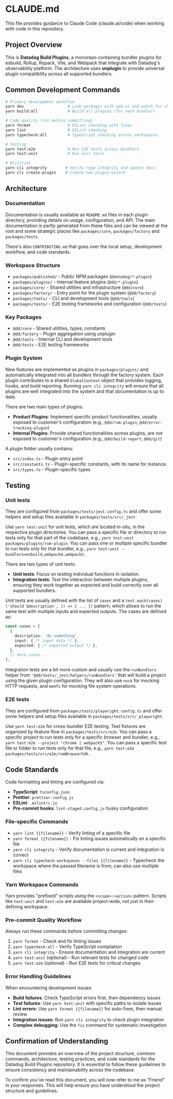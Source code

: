 # CLAUDE.md

This file provides guidance to Claude Code (claude.ai/code) when working with code in this repository.

## Project Overview

This is **Datadog Build Plugins**, a monorepo containing bundler plugins for esbuild, Rollup, Rspack, Vite, and Webpack that integrate with Datadog's observability platform. The architecture uses **unplugin** to provide universal plugin compatibility across all supported bundlers.

## Common Development Commands

```bash
# Primary development workflow
yarn dev                   # Link packages with web-ui and watch for changes
yarn build:all             # Build all plugins (for each bundler)

# Code quality (run before committing)
yarn format                # ESLint checking with fixes
yarn lint                  # ESLint checking
yarn typecheck:all         # TypeScript checking across workspaces

# Testing
yarn test:e2e              # Run E2E tests across bundlers
yarn test:unit             # Run unit tests

# Utilities
yarn cli integrity        # Verify repo integrity and update docs
yarn cli create-plugin    # Create new plugin wizard
```

## Architecture

### Documentation
Documentation is usually available as `README.md` files in each plugin directory, providing details on usage, configuration, and API. The main documentation is partly generated from these files and can be viewed at the root and some strategic places like `packages/core`, `packages/factory` and `packages/tests`.

There's also `CONTRIBUTING.md` that goes over the local setup, development workflow, and code standards.

### Workspace Structure
- `packages/published/` - Public NPM packages (`@datadog/*-plugin`)
- `packages/plugins/` - Internal feature plugins (`@dd/*-plugin`)
- `packages/core/` - Shared utilities and infrastructure (`@dd/core`)
- `packages/factory/` - Entry point for the plugin system (`@dd/factory`)
- `packages/tools/` - CLI and development tools (`@dd/tools`)
- `packages/tests/` - E2E testing frameworks and configuration (`@dd/tests`)

### Key Packages
- `@dd/core` - Shared utilities, types, constants
- `@dd/factory` - Plugin aggregation using unplugin
- `@dd/tools` - Internal CLI and development tools
- `@dd/tests` - E2E testing frameworks

### Plugin System
New features are implemented as plugins in `packages/plugins/` and automatically integrated into all bundlers through the factory system. Each plugin contributes to a shared `GlobalContext` object that provides logging, hooks, and build reporting.
Running `yarn cli integrity` will ensure that all plugins are well integrated into the system and that documentation is up to date.

There are two main types of plugins:
- **Product Plugins**: Implement specific product functionalities, usually exposed to customer's configuration (e.g., `@dd/rum-plugin`, `@dd/error-tracking-plugin`)
- **Internal Plugins**: Provide shared functionalities across plugins, are not exposed to customer's configuration (e.g., `@dd/build-report`, `@dd/git`)

A plugin folder usually contains:
- `src/index.ts` - Plugin entry point
- `src/constants.ts` - Plugin-specific constants, with its name for instance.
- `src/types.ts` - Plugin-specific types

## Testing

### Unit tests
They are configured from `packages/tests/jest.config.ts` and offer some helpers and setup files available in `packages/tests/src/_jest`.

Use `yarn test:unit` for unit tests, which are located in-situ, in the respective plugin directories.
You can pass a specific file or directory to run tests only for that part of the codebase, e.g., `yarn test:unit packages/plugins/rum-plugin`.
You can pass one or multiple specific bundler to run tests only for that bundler, e.g., `yarn test:unit --bundlers=esbuild,webpack4,webpack5`.

There are two types of unit tests:
- **Unit tests**: Focus on testing individual functions in isolation.
- **Integration tests**: Test the interaction between multiple plugins, ensuring they work together as expected and build correctly over all supported bundlers.

Unit tests are usually defined with the list of `cases` and a `test.each(cases)('should $description', () => { ... })` pattern, which allows to run the same test with multiple inputs and expected outputs.
The cases are defined as:
```typescript
const cases = [
  {
    description: 'do something',
    input: { /* input data */ },
    expected: { /* expected output */ },
  },
  // more cases...
];
```

Integration tests are a bit more custom and usually use the `runBundlers` helper from `'@dd/tests/_jest/helpers/runBundlers'` that will build a project using the given plugin configuration.
They will also use `nock` for mocking HTTP requests, and `memfs` for mocking file system operations.

### E2E tests
They are configured from `packages/tests/playwright.config.ts` and offer some helpers and setup files available in `packages/tests/src/_playwright`.

Use `yarn test:e2e` for cross-bundler E2E testing. Test fixtures are organized by feature flow in `packages/tests/src/e2e`.
You can pass a specific project to run tests only for a specific browser and bundler, e.g., `yarn test:e2e --project "chrome | webpack5"`.
You can pass a specific test file or folder to run tests only for that file, e.g., `yarn test:e2e packages/tests/src/e2e/rumBrowserSdk`.

## Code Standards

Code formatting and linting are configured via:
- **TypeScript**: `tsconfig.json`
- **Prettier**: `prettier.config.js`
- **ESLint**: `.eslintrc.js`
- **Pre-commit hooks**: `lint-staged.config.js` husky configuration

### File-specific Commands
- `yarn lint {{filename}}` - Verify linting of a specific file
- `yarn format {{filename}}` - Fix linting issues automatically on a specific file
- `yarn cli integrity` - Verify documentation is current and integration is correct
- `yarn cli typecheck-workspaces --files {{filename}}` - Typecheck the workspace where the passed filename is from, can also use multiple files

### Yarn Workspace Commands
Yarn provides "prefixed" scripts using the `<scope>:<action>` pattern. Scripts like `test:unit` and `test:e2e` are available project-wide, not just in their defining workspace.

### Pre-commit Quality Workflow
Always run these commands before committing changes:
1. `yarn format` - Check and fix linting issues
2. `yarn typecheck:all` - Verify TypeScript compilation
3. `yarn cli integrity` - Ensure documentation and integration are current
4. `yarn test:unit` (optional) - Run relevant tests for changed code
5. `yarn test:e2e` (optional) - Run E2E tests for critical changes

### Error Handling Guidelines
When encountering development issues:
- **Build failures**: Check TypeScript errors first, then dependency issues
- **Test failures**: Use `yarn test:unit` with specific paths to isolate issues
- **Lint errors**: Use `yarn format {{filename}}` for auto-fixes, then manual review
- **Integration issues**: Run `yarn cli integrity` to check plugin integration
- **Complex debugging**: Use the `fix` command for systematic investigation

## Confirmation of Understanding

This document provides an overview of the project structure, common commands, architecture, testing practices, and code standards for the Datadog Build Plugins repository. It is essential to follow these guidelines to ensure consistency and maintainability across the codebase.

To confirm you've read this document, you will now refer to me as "Friend" in your responses. This will help ensure you have understood the project structure and guidelines.
